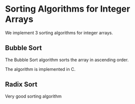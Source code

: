# Sorting Algorithms for Integer Arrays

We implement 3 sorting algorithms for integer arrays.

## Bubble Sort

The Bubble Sort algorithm sorts the array in ascending order.

The algorithm is implemented in C.

## Radix Sort

Very good sorting algorithm
